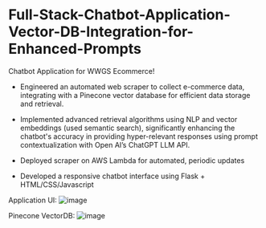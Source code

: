 # Full-Stack-Chatbot-Application-Vector-DB-Integration-for-Enhanced-Prompts
Chatbot Application for WWGS Ecommerce! 

- Engineered an automated web scraper to collect e-commerce data, integrating with a Pinecone vector database for efficient data storage and retrieval.

- Implemented advanced retrieval algorithms using NLP and vector embeddings (used semantic search), significantly enhancing the chatbot's accuracy in providing hyper-relevant responses using 
  prompt contextualization with Open AI’s ChatGPT LLM API.

- Deployed scraper on AWS Lambda for automated, periodic updates
  
- Developed a responsive chatbot interface using Flask + HTML/CSS/Javascript

Application UI:
![image](https://github.com/vishnuvvaradhan/Full-Stack-Chatbot-Application-Vector-DB-Integration-for-Enhanced-Prompts/assets/144381362/b0f278a3-336d-46fa-883f-9faf1f686dc5)


Pinecone VectorDB:
![image](https://github.com/vishnuvvaradhan/Full-Stack-Chatbot-Application-Vector-DB-Integration-for-Enhanced-Prompts/assets/144381362/00faa8bb-0564-4474-9456-136566449918)



